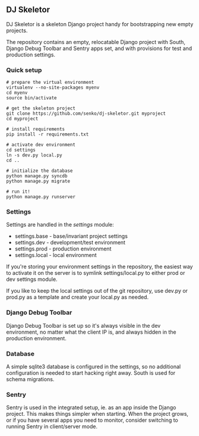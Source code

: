 ## DJ Skeletor

DJ Skeletor is a skeleton Django project handy for bootstrapping new
empty projects.

The repository contains an empty, relocatable Django project with South,
Django Debug Toolbar and Sentry apps set, and with provisions for test and
production settings.


### Quick setup

    # prepare the virtual environment
    virtualenv --no-site-packages myenv
    cd myenv
    source bin/activate

    # get the skeleton project
    git clone https://github.com/senko/dj-skeletor.git myproject
    cd myproject

    # install requirements
    pip install -r requirements.txt

    # activate dev environment
    cd settings
    ln -s dev.py local.py
    cd ..

    # initialize the database
    python manage.py syncdb
    python manage.py migrate

    # run it!
    python manage.py runserver


### Settings

Settings are handled in the *settings* module:

  * settings.base - base/invariant project settings
  * settings.dev - development/test environment
  * settings.prod - production environment
  * settings.local - local environment

If you're storing your environment settings in the repository, the easiest
way to activate it on the server is to symlink settings/local.py to either
prod or dev settings module.

If you like to keep the local settings out of the git repository, use dev.py
or prod.py as a template and create your local.py as needed.

### Django Debug Toolbar

Django Debug Toolbar is set up so it's always visible in the dev
environment, no matter what the client IP is, and always hidden in
the production environment.

### Database

A simple sqlite3 database is configured in the settings, so no additional
configuration is needed to start hacking right away. South is used for
schema migrations.

### Sentry

Sentry is used in the integrated setup, ie. as an app inside the Django
project. This makes things simpler when starting. When the project grows,
or if you have several apps you need to monitor, consider switching to
running Sentry in client/server mode.
